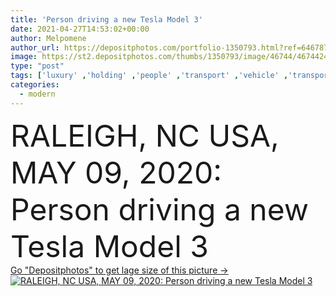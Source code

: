 ```yaml
---
title: 'Person driving a new Tesla Model 3'
date: 2021-04-27T14:53:02+00:00
author: Melpomene
author_url: https://depositphotos.com/portfolio-1350793.html?ref=64678756
image: https://st2.depositphotos.com/thumbs/1350793/image/46744/467442414/api_thumb_450.jpg?forcejpeg=true
type: "post"
tags: ['luxury' ,'holding' ,'people' ,'transport' ,'vehicle' ,'transportation' ,'man' ,'electric' ,'power' ,'technology' ,'car' ,'driving' ,'road' ,'modern' ,'futuristic' ,'interior' ,'hold' ,'screen' ,'inside' ,'future' ,'auto' ,'fast' ,'wheel' ,'highway' ,'drive' ,'navigation' ,'system' ,'dashboard' ,'control' ,'automobile' ,'steering' ,'motors' ,'Tesla' ]
categories: 
  - modern
---
```

<div aling="center">
            <font size="60"> RALEIGH, NC USA, MAY 09, 2020: Person driving a new Tesla Model 3</font>   
</div>
<div>
    <a href='https://st2.depositphotos.com/thumbs/1350793/image/46744/467442414/api_thumb_450.jpg?forcejpeg=true?ref=64678756' target=_blank > Go "Depositphotos" to get lage size of this picture ->
        <img href='https://st2.depositphotos.com/thumbs/1350793/image/46744/467442414/api_thumb_450.jpg?forcejpeg=true?ref=64678756' src='https://st2.depositphotos.com/1350793/46744/i/950/depositphotos_467442414-stock-photo-person-driving-a-new-tesla.jpg?forcejpeg=true' alt='RALEIGH, NC USA, MAY 09, 2020: Person driving a new Tesla Model 3' >
    </a>
</div>
